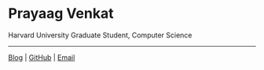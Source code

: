 # Prayaag Venkat

Harvard University Graduate Student, Computer Science


 ___
[Blog](https://pkvasv.github.io/blog) | 
[GitHub](https://github.com/pkvasv) | 
[Email](mailto:pkvasv@gmail.com)
